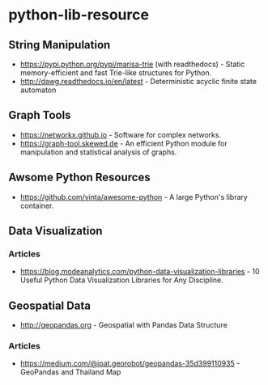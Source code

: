 # python-lib-resource

## String Manipulation
- https://pypi.python.org/pypi/marisa-trie (with readthedocs) - Static memory-efficient and fast Trie-like structures for Python.
- http://dawg.readthedocs.io/en/latest - Deterministic acyclic finite state automaton

## Graph Tools
- https://networkx.github.io - Software for complex networks.
- https://graph-tool.skewed.de - An efficient Python module for manipulation and statistical analysis of graphs.

## Awsome Python Resources
- https://github.com/vinta/awesome-python - A large Python's library container.

## Data Visualization
### Articles
- https://blog.modeanalytics.com/python-data-visualization-libraries - 10 Useful Python Data Visualization Libraries for Any Discipline.

## Geospatial Data
- http://geopandas.org - Geospatial with Pandas Data Structure
### Articles
- https://medium.com/@ipat.georobot/geopandas-35d399110935 - GeoPandas and Thailand Map
